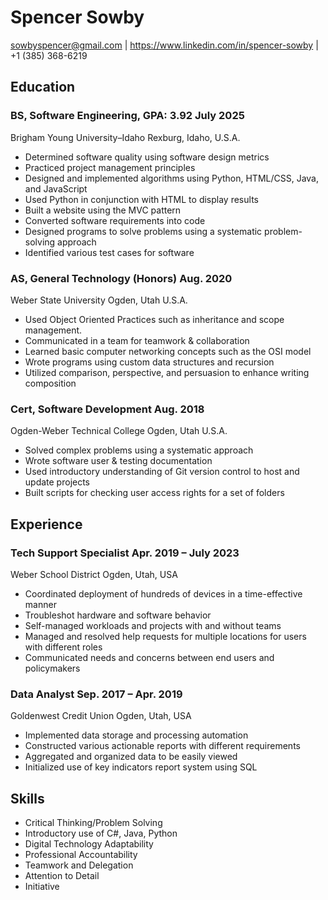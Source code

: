 # Spencer Sowby
sowbyspencer@gmail.com | https://www.linkedin.com/in/spencer-sowby | +1 (385) 368-6219

## Education
### BS, Software Engineering, GPA: 3.92 July 2025 
Brigham Young University–Idaho Rexburg, Idaho, U.S.A.
- Determined software quality using software design metrics
- Practiced project management principles
- Designed and implemented algorithms using Python, HTML/CSS, Java, and JavaScript
- Used Python in conjunction with HTML to display results
- Built a website using the MVC pattern
- Converted software requirements into code
- Designed programs to solve problems using a systematic problem-solving approach
- Identified various test cases for software
### AS, General Technology (Honors) Aug. 2020
Weber State University Ogden, Utah U.S.A.
- Used Object Oriented Practices such as inheritance and scope management.
- Communicated in a team for teamwork & collaboration
- Learned basic computer networking concepts such as the OSI model
- Wrote programs using custom data structures and recursion
- Utilized comparison, perspective, and persuasion to enhance writing composition
### Cert, Software Development Aug. 2018
Ogden-Weber Technical College Ogden, Utah U.S.A.
- Solved complex problems using a systematic approach
- Wrote software user & testing documentation
- Used introductory understanding of Git version control to host and update projects
- Built scripts for checking user access rights for a set of folders

## Experience
### Tech Support Specialist Apr. 2019 – July 2023
Weber School District Ogden, Utah, USA
- Coordinated deployment of hundreds of devices in a time-effective manner
- Troubleshot hardware and software behavior
- Self-managed workloads and projects with and without teams
- Managed and resolved help requests for multiple locations for users with different roles
- Communicated needs and concerns between end 
users and policymakers
### Data Analyst Sep. 2017 – Apr. 2019
Goldenwest Credit Union Ogden, Utah, USA
- Implemented data storage and processing automation
- Constructed various actionable reports with different requirements
- Aggregated and organized data to be easily viewed
- Initialized use of key indicators report system using SQL

## Skills
- Critical Thinking/Problem Solving
- Introductory use of C#, Java, Python
- Digital Technology Adaptability
- Professional Accountability
- Teamwork and Delegation
- Attention to Detail
- Initiative